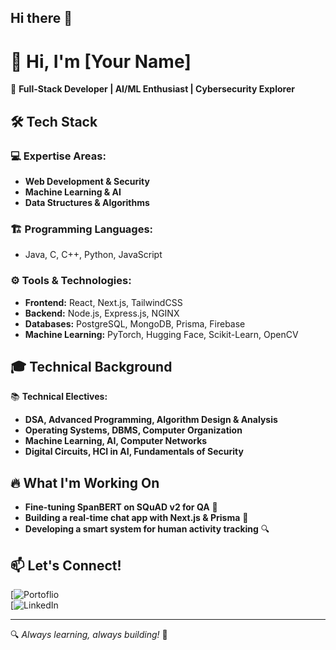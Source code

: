 ## Hi there 👋

<!--
**Dushyant98474839/Dushyant98474839** is a ✨ _special_ ✨ repository because its `README.md` (this file) appears on your GitHub profile.

Here are some ideas to get you started:

- 🔭 I’m currently working on ...
- 🌱 I’m currently learning ...
- 👯 I’m looking to collaborate on ...
- 🤔 I’m looking for help with ...
- 💬 Ask me about ...
- 📫 How to reach me: ...
- 😄 Pronouns: ...
- ⚡ Fun fact: ...
-->

# 👋 Hi, I'm [Your Name]  

🚀 **Full-Stack Developer | AI/ML Enthusiast | Cybersecurity Explorer**  

## 🛠️ Tech Stack  

### 💻 **Expertise Areas:**  
- **Web Development & Security**  
- **Machine Learning & AI**  
- **Data Structures & Algorithms**  

### 🏗️ **Programming Languages:**  
- Java, C, C++, Python, JavaScript  

### ⚙️ **Tools & Technologies:**  
- **Frontend:** React, Next.js, TailwindCSS  
- **Backend:** Node.js, Express.js, NGINX  
- **Databases:** PostgreSQL, MongoDB, Prisma, Firebase  
- **Machine Learning:** PyTorch, Hugging Face, Scikit-Learn, OpenCV  

## 🎓 Technical Background  
📚 **Technical Electives:**  
- **DSA, Advanced Programming, Algorithm Design & Analysis**  
- **Operating Systems, DBMS, Computer Organization**  
- **Machine Learning, AI, Computer Networks**  
- **Digital Circuits, HCI in AI, Fundamentals of Security**  

## 🔥 What I'm Working On  
- **Fine-tuning SpanBERT on SQuAD v2 for QA** 🤖  
- **Building a real-time chat app with Next.js & Prisma** 💬  
- **Developing a smart system for human activity tracking** 🔍  

## 📫 Let's Connect!  
[![Portoflio](https://dushyantportfolio074.netlify.app/)  
[![LinkedIn](https://www.linkedin.com/in/dushyant-singh-86a3962b4/)  

---

🔍 *Always learning, always building!* 🚀  
